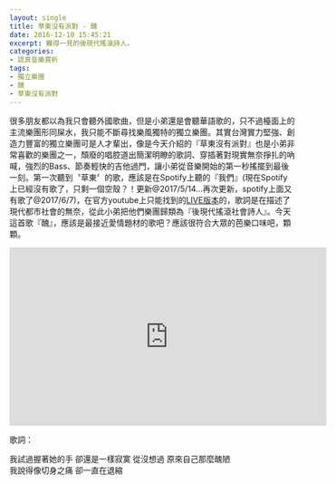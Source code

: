 ```yaml
---
layout: single
title: 草東沒有派對 - 醜
date: 2016-12-10 15:45:21
excerpt: 難得一見的後現代搖滾詩人。
categories:
- 認真音樂賞析
tags:
- 獨立樂團
- 醜
- 草東沒有派對
---
```


很多朋友都以為我只會聽外國歌曲，但是小弟還是會聽華語歌的，只不過檯面上的主流樂團形同屎水，我只能不斷尋找樂風獨特的獨立樂團。其實台灣實力堅強、創造力豐富的獨立樂團可是人才輩出，像是今天介紹的『草東沒有派對』也是小弟非常喜歡的樂團之一，頹廢的唱腔道出簡潔明瞭的歌詞、穿插著對現實無奈掙扎的吶喊，強烈的Bass、節奏輕快的吉他過門，讓小弟從音樂開始的第一秒搖擺到最後一刻。第一次聽到〝草東〞的歌，應該是在Spotify上聽的『我們』(現在Spotify上已經沒有歌了，只剩一個空殼？！更新@2017/5/14...再次更新，spotify上面又有歌了@2017/6/7)，在官方youtube上只能找到的[LIVE版本](https://www.youtube.com/watch?v=r0pnInGKFMI)的，歌詞是在描述了現代都市社會的無奈，從此小弟把他們樂團歸類為『後現代搖滾社會詩人』。今天這首歌『醜』，應該是最接近愛情題材的歌吧？應該很符合大眾的芭樂口味吧，顆顆。

<p style="text-align: center;"><iframe allowfullscreen="" class="" frameborder="0" height="315" src="https://www.youtube.com/embed/5U825i8AZQo?wmode=transparent" width="560"></iframe></p>

歌詞：

我試過握著她的手 卻還是一樣寂寞
從沒想過 原來自己那麼醜陋<br>
我說得像切身之痛 卻一直在退縮<br>
